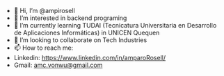 - 👋 Hi, I’m @ampirosell
- 👀 I’m interested in backend programing
- 🌱 I’m currently learning TUDAI (Tecnicatura Universitaria en Desarrollo de Aplicaciones Informáticas) in UNICEN Quequen
- 💞️ I’m looking to collaborate on Tech Industries
- 📫 How to reach me:
- Linkedin: https://www.linkedin.com/in/amparoRosell/
- Gmail: amc.vonwu@gmail.com

<!---
ampirosell/ampirosell is a ✨ special ✨ repository because its `README.md` (this file) appears on your GitHub profile.
You can click the Preview link to take a look at your changes.
--->
